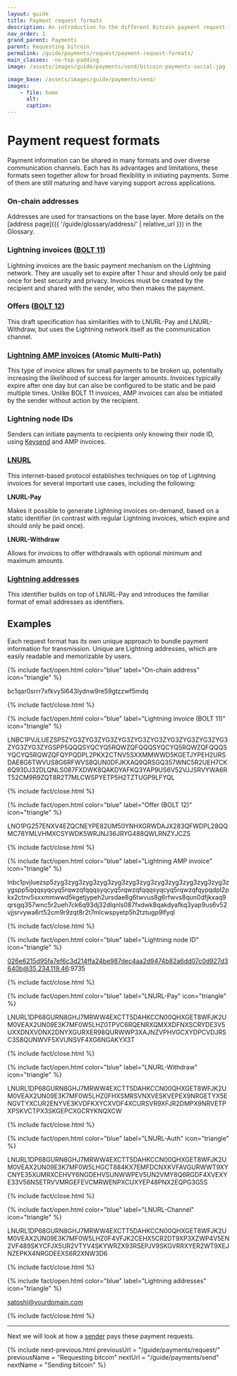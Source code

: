 ```yaml
---
layout: guide
title: Payment request formats
description: An introduction to the different Bitcoin payment request formats.
nav_order: 1
grand_parent: Payments
parent: Requesting bitcoin
permalink: /guide/payments/request/payment-request-formats/
main_classes: -no-top-padding
image: /assets/images/guide/payments/send/bitcoin-payments-social.jpg

image_base: /assets/images/guide/payments/send/
images:
    - file: home
      alt:
      caption:
---
```


<!--

Editor's notes

-->

# Payment request formats

Payment information can be shared in many formats and over diverse communication channels. Each has its advantages and limitations, these formats seen together allow for broad flexibility in initiating payments. Some of them are still maturing and have varying support across applications.

### On-chain addresses

Addresses are used for transactions on the base layer. More details on the [address page]({{ '/guide/glossary/address/' | relative_url }}) in the Glossary.

### Lightning invoices ([BOLT 11](https://github.com/lightning/bolts/blob/master/11-payment-encoding.md))

Lightning invoices are the basic payment mechanism on the Lightning network. They are usually set to expire after 1 hour and should only be paid once for best security and privacy. Invoices must be created by the recipient and shared with the sender, who then makes the payment.

### Offers ([BOLT 12](https://bolt12.org))

This draft specification has similarities with to LNURL-Pay and LNURL-Withdraw, but uses the Lightning network itself as the communication channel.

### [Lightning AMP invoices](https://docs.lightning.engineering/lightning-network-tools/lnd/amp) (Atomic Multi-Path)

This type of invoice allows for small payments to be broken up, potentially increasing the likelihood of success for larger amounts. Invoices typically expire after one day but can also be configured to be static and be paid multiple times. Unlike BOLT 11 invoices, AMP invoices can also be initiated by the sender without action by the recipient.

### Lightning node IDs

Senders can initiate payments to recipients only knowing their node ID, using [Keysend](https://lightning.readthedocs.io/lightning-keysend.7.html) and AMP invoices.

### [LNURL](https://coincharge.io/en/lnurl-for-lightning-wallets/)

This internet-based protocol establishes techniques on top of Lightning invoices for several important use cases, including the following:

**LNURL-Pay**

Makes it possible to generate Lightning invoices on-demand, based on a static identifier (in contrast with regular Lightning invoices, which expire and should only be paid once).

**LNURL-Withdraw**

Allows for invoices to offer withdrawals with optional minimum and maximum amounts.

### [Lightning addresses](https://lightningaddress.com)

This identifier builds on top of LNURL-Pay and introduces the familiar format of email addresses as identifiers.

## Examples

Each request format has its own unique approach to bundle payment information for transmission. Unique are Lightning addresses, which are easily readable and memorizable by users.

{% include fact/open.html color="blue" label="On-chain address" icon="triangle" %}

<span style="word-break: break-word;">bc1qar0srrr7xfkvy5l643lydnw9re59gtzzwf5mdq</span>

{% include fact/close.html %}

{% include fact/open.html color="blue" label="Lightning invoice (BOLT 11)" icon="triangle" %}

<span style="word-break: break-word;">LNBC1PVJLUEZSP5ZYG3ZYG3ZYG3ZYG3ZYG3ZYG3ZYG3ZYG3ZYG3ZYG3ZYG3ZYG3ZYGSPP5QQQSYQCYQ5RQWZQFQQQSYQCYQ5RQWZQFQQQSYQCYQ5RQWZQFQYPQDPL2PKX2CTNV5SXXMMWWD5KGETJYPEH2URSDAE8G6TWVUS8G6RFWVS8QUN0DFJKXAQ9QRSGQ357WNC5R2UEH7CK6Q93DJ32DLQNLS087FXDWK8QAKDYAFKQ3YAP9US6V52VJJSRVYWA6RT52CM9R9ZQT8R2T7MLCWSPYETP5H2TZTUGP9LFYQL</span>

{% include fact/close.html %}

{% include fact/open.html color="blue" label="Offer (BOLT 12)" icon="triangle" %}

<span style="word-break: break-word;">LNO1PG257ENXV4EZQCNEYPE82UM50YNHXGRWDAJX283QFWDPL28QQMC78YMLVHMXCSYWDK5WRJNJ36JRYG488QWLRNZYJCZS</span>

{% include fact/close.html %}

{% include fact/open.html color="blue" label="Lightning AMP invoice" icon="triangle" %}

<span style="word-break: break-word;">lnbc1pvjluezsp5zyg3zyg3zyg3zyg3zyg3zyg3zyg3zyg3zyg3zyg3zyg3zyg3zygspp5qqqsyqcyq5rqwzqfqqqsyqcyq5rqwzqfqqqsyqcyq5rqwzqfqypqdpl2pkx2ctnv5sxxmmwwd5kgetjypeh2ursdae8g6twvus8g6rfwvs8qun0dfjkxaq9qrsgq357wnc5r2ueh7ck6q93dj32dlqnls087fxdwk8qakdyafkq3yap9us6v52vjjsrvywa6rt52cm9r9zqt8r2t7mlcwspyetp5h2tztugp9lfyql</span>

{% include fact/close.html %}

{% include fact/open.html color="blue" label="Lightning node ID" icon="triangle" %}

<span style="word-break: break-word;">026e6215d95fa7ef6c3d214ffa24be987dec4aa2d9474b82a6dd07c0d927d3640b@35.234.119.46:9735</span>

{% include fact/close.html %}

{% include fact/open.html color="blue" label="LNURL-Pay" icon="triangle" %}

<span style="word-break: break-word;">LNURL1DP68GURN8GHJ7MRWW4EXCTT5DAHKCCN00QHXGET8WFJK2UM0VEAX2UN09E3K7MF0W5LHZ0TPVC6RQENRXQMXXDFNXSCRYDE3V5UXXDNXVDNX2DNYXGURXER98QURWWP3XAJNZVPHVGCXYDPCVDJRSC3S8QUNWVF5XVUNSVF4XG6NGAKYX3T</span>

{% include fact/close.html %}

{% include fact/open.html color="blue" label="LNURL-Withdraw" icon="triangle" %}

<span style="word-break: break-word;">LNURL1DP68GURN8GHJ7MRWW4EXCTT5DAHKCCN00QHXGET8WFJK2UM0VEAX2UN09E3K7MF0W5LHZ0FHXSMRSVNXVESKVEPEX9NRGETYX5ENGVTYXCUR2ENYVE3KVDFKXYCXVDF4XCURSVR9XFJR2DMPX9NRVETPXPSKVCTPX3SKGEPCXGCRYKNQXCW</span>

{% include fact/close.html %}

{% include fact/open.html color="blue" label="LNURL-Auth" icon="triangle" %}

<span style="word-break: break-word;">LNURL1DP68GURN8GHJ7MRWW4EXCTT5DAHKCCN00QHXGET8WFJK2UM0VEAX2UN09E3K7MF0W5LHGCT884KX7EMFDCNXKVFAVGURWWT9XYCNYE35XUMRXCEHVY6NGDEHVSUNWWPEV5UN2VMY8Q6RGDF4XVEXYE33V56NSETRVVMRGEFEVCMRWENPXCUXYEP48PNX2EQPG3G5S</span>

{% include fact/close.html %}

{% include fact/open.html color="blue" label="LNURL-Channel" icon="triangle" %}

<span style="word-break: break-word;">LNURL1DP68GURN8GHJ7MRWW4EXCTT5DAHKCCN00QHXGET8WFJK2UM0VEAX2UN09E3K7MF0W5LHZ0F4VFJK2CEHX5CR2DT9XP3XZWP4V5EN2VF489SKYCFJX5UR2VTYV4SKYWRZX93RSEPJV9SKGVRRXYER2WT9XEJNZEPKX4NRGDEEXS6R2XNW3D6</span>

{% include fact/close.html %}

{% include fact/open.html color="blue" label="Lightning addresses" icon="triangle" %}

<span style="word-break: break-word;">satoshi@yourdomain.com</span>

{% include fact/close.html %}

---

Next we will look at how a [sender](/guide/payments/send) pays these payment requests.

{% include next-previous.html
   previousUrl = "/guide/payments/request/"
   previousName = "Requesting bitcoin"
   nextUrl = "/guide/payments/send"
   nextName = "Sending bitcoin"
%}
